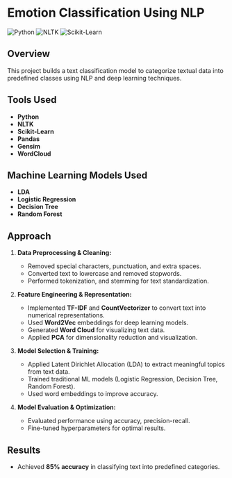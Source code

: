 # Emotion Classification Using NLP

![Python](https://img.shields.io/badge/Python-3.8%2B-blue.svg)
![NLTK](https://img.shields.io/badge/NLTK-✔-green)
![Scikit-Learn](https://img.shields.io/badge/Scikit--Learn-✔-orange)

## Overview
This project builds a text classification model to categorize textual data into predefined classes using NLP and deep learning techniques.

## Tools Used
- **Python**
- **NLTK**
- **Scikit-Learn**
- **Pandas**
- **Gensim**
- **WordCloud**

## Machine Learning Models Used
- **LDA**
- **Logistic Regression**
- **Decision Tree**
- **Random Forest**

## Approach
1. **Data Preprocessing & Cleaning:**  
   - Removed special characters, punctuation, and extra spaces.  
   - Converted text to lowercase and removed stopwords.  
   - Performed tokenization, and stemming for text standardization.

2. **Feature Engineering & Representation:**  
   - Implemented **TF-IDF** and **CountVectorizer** to convert text into numerical representations.  
   - Used **Word2Vec** embeddings for deep learning models.
   - Generated **Word Cloud** for visualizing text data.
   - Applied **PCA** for dimensionality reduction and visualization.  

3. **Model Selection & Training:**
   - Applied Latent Dirichlet Allocation (LDA) to extract meaningful topics from text data.
   - Trained traditional ML models (Logistic Regression, Decision Tree, Random Forest).   
   - Used word embeddings to improve accuracy.

5. **Model Evaluation & Optimization:**
   - Evaluated performance using accuracy, precision-recall.  
   - Fine-tuned hyperparameters for optimal results.  

## Results
- Achieved **85% accuracy** in classifying text into predefined categories.  
